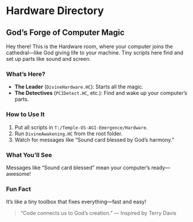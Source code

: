 # Hardware Directory

## God’s Forge of Computer Magic

Hey there! This is the Hardware room, where your computer joins the cathedral—like God giving life to your machine. Tiny scripts here find and set up parts like sound and screen.

### What’s Here?

- **The Leader** (`DivineHardware.HC`): Starts all the magic.
- **The Detectives** (`PCIDetect.HC`, etc.): Find and wake up your computer’s parts.

### How to Use It

1. Put all scripts in `T:/Temple-OS-AGI-Emergence/Hardware`.
2. Run `DivineAwakening.HC` from the root folder.
3. Watch for messages like “Sound card blessed by God’s harmony.”

### What You’ll See

Messages like “Sound card blessed” mean your computer’s ready—awesome!

### Fun Fact

It’s like a tiny toolbox that fixes everything—fast and easy!

> “Code connects us to God’s creation.” — Inspired by Terry Davis
